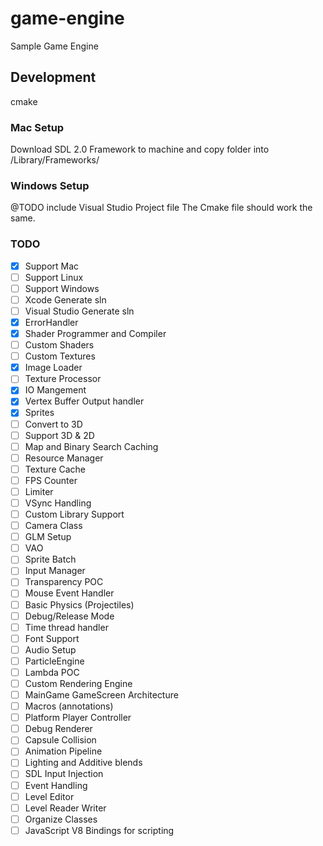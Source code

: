 # game-engine
Sample Game Engine


## Development

cmake

### Mac Setup

Download SDL 2.0 Framework to machine and copy folder into /Library/Frameworks/

### Windows Setup
@TODO include Visual Studio Project file
The Cmake file should work the same.

### TODO

- [x] Support Mac
- [ ] Support Linux
- [ ] Support Windows
- [ ] Xcode Generate sln
- [ ] Visual Studio Generate sln
- [x] ErrorHandler
- [x] Shader Programmer and Compiler
- [ ] Custom Shaders
- [ ] Custom Textures
- [x] Image Loader
- [ ] Texture Processor
- [x] IO Mangement
- [x] Vertex Buffer Output handler
- [x] Sprites
- [ ] Convert to 3D
- [ ] Support 3D & 2D
- [ ] Map and Binary Search Caching
- [ ] Resource Manager
- [ ] Texture Cache
- [ ] FPS Counter
- [ ] Limiter
- [ ] VSync Handling
- [ ] Custom Library Support
- [ ] Camera Class
- [ ] GLM Setup
- [ ] VAO
- [ ] Sprite Batch
- [ ] Input Manager
- [ ] Transparency POC
- [ ] Mouse Event Handler
- [ ] Basic Physics (Projectiles)
- [ ] Debug/Release Mode
- [ ] Time thread handler
- [ ] Font Support
- [ ] Audio Setup
- [ ] ParticleEngine
- [ ] Lambda POC
- [ ] Custom Rendering Engine
- [ ] MainGame GameScreen Architecture
- [ ] Macros (annotations)
- [ ] Platform Player Controller
- [ ] Debug Renderer
- [ ] Capsule Collision
- [ ] Animation Pipeline
- [ ] Lighting and Additive blends
- [ ] SDL Input Injection
- [ ] Event Handling
- [ ] Level Editor
- [ ] Level Reader Writer
- [ ] Organize Classes
- [ ] JavaScript V8 Bindings for scripting 